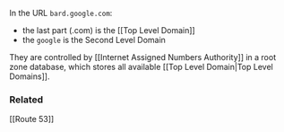 In the URL `bard.google.com`:
* the last part (.com) is the [[Top Level Domain]]
* the `google` is the Second Level Domain

They are controlled by [[Internet Assigned Numbers Authority]] in a root zone database, which stores all available [[Top Level Domain|Top Level Domains]].



### Related
[[Route 53]]
